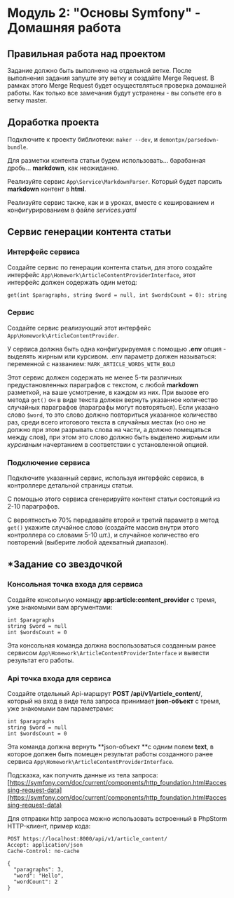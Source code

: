 # Модуль 2: "Основы Symfony" - Домашняя работа


## Правильная работа над проектом

Задание должно быть выполнено на отдельной ветке. После выполнения задания запуште эту ветку и создайте Merge Request. В рамках этого Merge Request будет осуществляться проверка домашней работы. Как только все замечания будут устранены - вы сольете его в ветку master.


## Доработка проекта

Подключите к проекту библиотеки: `maker --dev`, и `demontpx/parsedown-bundle`.

Для разметки контента статьи будем использовать… барабанная дробь... **markdown**, как неожиданно.

Реализуйте сервис `App\Service\MarkdownParser`. Который будет парсить **markdown** контент в **html**.

Реализуйте сервис также, как и в уроках, вместе с кешированием и конфигурированием в файле *services.yaml*


## Сервис генерации контента статьи


### Интерфейс сервиса

Создайте сервис по генерации контента статьи, для этого создайте интерфейс `App\Homework\ArticleContentProviderInterface`, этот интерфейс должен содержать один метод:


```
get(int $paragraphs, string $word = null, int $wordsCount = 0): string
```

### Сервис

Создайте сервис реализующий этот интерфейс `App\Homework\ArticleContentProvider`.

У сервиса должна быть одна конфигурируемая с помощью **.env** опция - выделять жирным или курсивом. .env параметр должен называться: переменной с названием: `MARK_ARTICLE_WORDS_WITH_BOLD`

Этот сервис должен содержать не менее 5-ти различных предустановленных параграфов с текстом, с любой **markdown** разметкой, на ваше усмотрение, в каждом из них. При вызове его метода `get()` он в виде текста должен вернуть указанное количество случайных параграфов (параграфы могут повторяться). Если указано слово `$word`, то это слово должно повториться указанное количество раз, среди всего итогового текста в случайных местах (но оно не должно при этом разрывать слова на части, а должно помещаться между слов), при этом это слово должно быть выделено *жирным* или *курсивным* начертанием в соответствии с установленной опцией. 


### Подключение сервиса

Подключите указанный сервис, используя интерфейс сервиса, в контроллере детальной страницы статьи.

С помощью этого сервиса сгенерируйте контент статьи состоящий из 2-10 параграфов.

С вероятностью 70% передавайте второй и третий параметр в метод `get()` укажите случайное слово (создайте массив внутри этого контроллера со словами 5-10 шт.), и случайное количество его повторений (выберите любой адекватный диапазон).


## *Задание со звездочкой


### Консольная точка входа для сервиса

Создайте консольную команду **app:article:content_provider** с тремя, уже знакомыми вам аргументами:


```
int $paragraphs
string $word = null
int $wordsCount = 0 
```


Эта консольная команда должна воспользоваться созданным ранее сервисом `App\Homework\ArticleContentProviderInterface` и вывести результат его работы.


### Api точка входа для сервиса

Создайте отдельный Api-маршрут **POST /api/v1/article_content/**, который на вход в виде тела запроса принимает **json-объект** с тремя, уже знакомыми вам параметрами:


```
int $paragraphs
string $word = null
int $wordsCount = 0 
```


Эта команда должна вернуть **json-объект **с одним полем **text**, в которое должен быть помещен результат работы созданного ранее сервиса `App\Homework\ArticleContentProviderInterface`.

Подсказка, как получить данные из тела запроса: [https://symfony.com/doc/current/components/http_foundation.html#accessing-request-data](https://symfony.com/doc/current/components/http_foundation.html#accessing-request-data)

Для отправки http запроса можно использовать встроенный в PhpStorm HTTP-клиент, пример кода:

```
POST https://localhost:8000/api/v1/article_content/
Accept: application/json
Cache-Control: no-cache

{
  "paragraphs": 3,
  "word": "Hello",
  "wordCount": 2
}
```